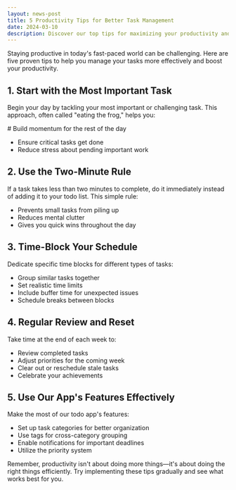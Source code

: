 ```yaml
---
layout: news-post
title: 5 Productivity Tips for Better Task Management
date: 2024-03-10
description: Discover our top tips for maximizing your productivity and getting more done with less stress.
---
```


Staying productive in today's fast-paced world can be challenging. Here are five proven tips to help you manage your tasks more effectively and boost your productivity.

## 1. Start with the Most Important Task

Begin your day by tackling your most important or challenging task. This approach, often called "eating the frog," helps you:

# Build momentum for the rest of the day
- Ensure critical tasks get done
- Reduce stress about pending important work

## 2. Use the Two-Minute Rule

If a task takes less than two minutes to complete, do it immediately instead of adding it to your todo list. This simple rule:

- Prevents small tasks from piling up
- Reduces mental clutter
- Gives you quick wins throughout the day

## 3. Time-Block Your Schedule

Dedicate specific time blocks for different types of tasks:

- Group similar tasks together
- Set realistic time limits
- Include buffer time for unexpected issues
- Schedule breaks between blocks

## 4. Regular Review and Reset

Take time at the end of each week to:

- Review completed tasks
- Adjust priorities for the coming week
- Clear out or reschedule stale tasks
- Celebrate your achievements

## 5. Use Our App's Features Effectively

Make the most of our todo app's features:

- Set up task categories for better organization
- Use tags for cross-category grouping
- Enable notifications for important deadlines
- Utilize the priority system

Remember, productivity isn't about doing more things—it's about doing the right things efficiently. Try implementing these tips gradually and see what works best for you. 